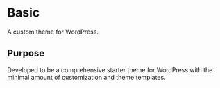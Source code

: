 # Basic
A custom theme for WordPress.

## Purpose

Developed to be a comprehensive starter theme for WordPress with the minimal
amount of customization and theme templates.
